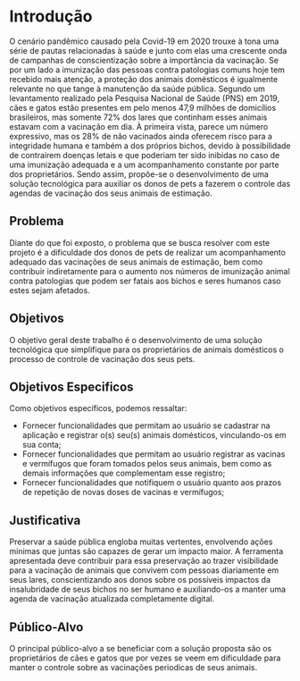 # Introdução

O cenário pandêmico causado pela Covid-19 em 2020 trouxe à tona uma série de pautas relacionadas à saúde e junto com elas uma crescente onda de campanhas de conscientização sobre a importância da vacinação. Se por um lado a imunização das pessoas contra patologias comuns hoje tem recebido mais atenção, a proteção dos animais domésticos é igualmente relevante no que tange à manutenção da saúde pública. Segundo um levantamento realizado pela Pesquisa Nacional de Saúde (PNS) em 2019, cães e gatos estão presentes em pelo menos 47,9 milhões de domicílios brasileiros, mas somente 72% dos lares que continham esses animais estavam com a vacinação em dia. À primeira vista, parece um número expressivo, mas os 28% de não vacinados ainda oferecem risco para a integridade humana e também a dos próprios bichos, devido à possibilidade de contraírem doenças letais e que poderiam ter sido inibidas no caso de uma imunização adequada e a um acompanhamento constante por parte dos proprietários. Sendo assim, propõe-se o desenvolvimento de uma solução tecnológica para auxiliar os donos de pets a fazerem o controle das agendas de vacinação dos seus animais de estimação. 

## Problema
Diante do que foi exposto, o problema que se busca resolver com este projeto é a dificuldade dos donos de pets de realizar um acompanhamento adequado das vacinações de seus animais de estimação, bem como contribuir indiretamente para o aumento nos números de imunização animal contra patologias que podem ser fatais aos bichos e seres humanos caso estes sejam afetados. 

## Objetivos

O objetivo geral deste trabalho é o desenvolvimento de uma solução tecnológica que simplifique para os proprietários de animais domésticos o processo de controle de vacinação dos seus pets. 

## Objetivos Especificos
Como objetivos específicos, podemos ressaltar: 

- Fornecer funcionalidades que permitam ao usuário se cadastrar na aplicação e registrar o(s) seu(s) animais domésticos, vinculando-os em sua conta; 
- Fornecer funcionalidades que permitam ao usuário registrar as vacinas e vermífugos que foram tomados pelos seus animais, bem como as demais informações que complementam esse registro; 
- Fornecer funcionalidades que notifiquem o usuário quanto aos prazos de repetição de novas doses de vacinas e vermífugos; 

## Justificativa

Preservar a saúde pública engloba muitas vertentes, envolvendo ações mínimas que juntas são capazes de gerar um impacto maior. A ferramenta apresentada deve contribuir para essa preservação ao trazer visibilidade para a vacinação de animais que convivem com pessoas diariamente em seus lares, conscientizando aos donos sobre os possíveis impactos da insalubridade de seus bichos no ser humano e auxiliando-os a manter uma agenda de vacinação atualizada completamente digital. 

## Público-Alvo

O principal público-alvo a se beneficiar com a solução proposta são os proprietários de cães e gatos que por vezes se veem em dificuldade para manter o controle sobre as vacinações periodicas de seus animais. 
